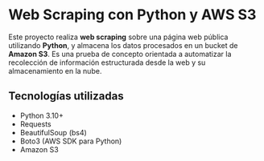 #  Web Scraping con Python y AWS S3

Este proyecto realiza **web scraping** sobre una página web pública utilizando **Python**, y almacena los datos procesados en un bucket de **Amazon S3**. Es una prueba de concepto orientada a automatizar la recolección de información estructurada desde la web y su almacenamiento en la nube.

## Tecnologías utilizadas

- Python 3.10+
- Requests
- BeautifulSoup (bs4)
- Boto3 (AWS SDK para Python)
- Amazon S3

